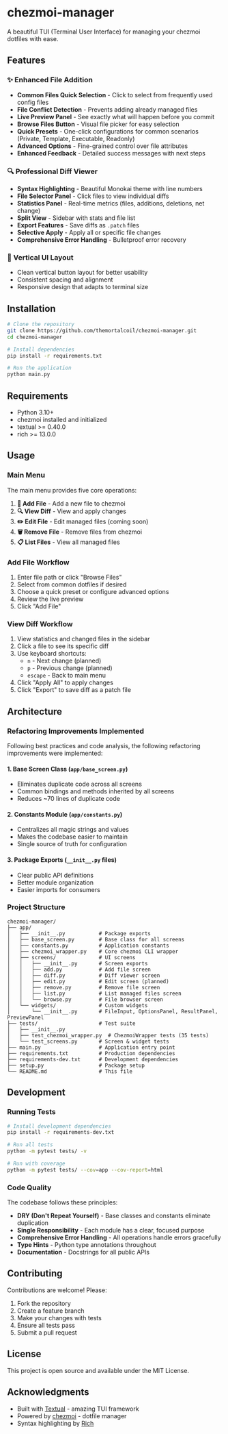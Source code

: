 # chezmoi-manager

A beautiful TUI (Terminal User Interface) for managing your chezmoi dotfiles with ease.

## Features

### ✨ Enhanced File Addition
- **Common Files Quick Selection** - Click to select from frequently used config files
- **File Conflict Detection** - Prevents adding already managed files
- **Live Preview Panel** - See exactly what will happen before you commit
- **Browse Files Button** - Visual file picker for easy selection
- **Quick Presets** - One-click configurations for common scenarios (Private, Template, Executable, Readonly)
- **Advanced Options** - Fine-grained control over file attributes
- **Enhanced Feedback** - Detailed success messages with next steps

### 🔍 Professional Diff Viewer
- **Syntax Highlighting** - Beautiful Monokai theme with line numbers
- **File Selector Panel** - Click files to view individual diffs
- **Statistics Panel** - Real-time metrics (files, additions, deletions, net change)
- **Split View** - Sidebar with stats and file list
- **Export Features** - Save diffs as `.patch` files
- **Selective Apply** - Apply all or specific file changes
- **Comprehensive Error Handling** - Bulletproof error recovery

### 🎨 Vertical UI Layout
- Clean vertical button layout for better usability
- Consistent spacing and alignment
- Responsive design that adapts to terminal size

## Installation

```bash
# Clone the repository
git clone https://github.com/themortalcoil/chezmoi-manager.git
cd chezmoi-manager

# Install dependencies
pip install -r requirements.txt

# Run the application
python main.py
```

## Requirements

- Python 3.10+
- chezmoi installed and initialized
- textual >= 0.40.0
- rich >= 13.0.0

## Usage

### Main Menu

The main menu provides five core operations:

1. **📝 Add File** - Add a new file to chezmoi
2. **🔍 View Diff** - View and apply changes
3. **✏️ Edit File** - Edit managed files (coming soon)
4. **🗑️ Remove File** - Remove files from chezmoi
5. **📋 List Files** - View all managed files

### Add File Workflow

1. Enter file path or click "Browse Files"
2. Select from common dotfiles if desired
3. Choose a quick preset or configure advanced options
4. Review the live preview
5. Click "Add File"

### View Diff Workflow

1. View statistics and changed files in the sidebar
2. Click a file to see its specific diff
3. Use keyboard shortcuts:
   - `n` - Next change (planned)
   - `p` - Previous change (planned)
   - `escape` - Back to main menu
4. Click "Apply All" to apply changes
5. Click "Export" to save diff as a patch file

## Architecture

### Refactoring Improvements Implemented

Following best practices and code analysis, the following refactoring improvements were implemented:

#### 1. **Base Screen Class** (`app/base_screen.py`)
- Eliminates duplicate code across all screens
- Common bindings and methods inherited by all screens
- Reduces ~70 lines of duplicate code

#### 2. **Constants Module** (`app/constants.py`)
- Centralizes all magic strings and values
- Makes the codebase easier to maintain
- Single source of truth for configuration

#### 3. **Package Exports** (`__init__.py` files)
- Clear public API definitions
- Better module organization
- Easier imports for consumers

### Project Structure

```
chezmoi-manager/
├── app/
│   ├── __init__.py           # Package exports
│   ├── base_screen.py        # Base class for all screens
│   ├── constants.py          # Application constants
│   ├── chezmoi_wrapper.py    # Core chezmoi CLI wrapper
│   ├── screens/              # UI screens
│   │   ├── __init__.py       # Screen exports
│   │   ├── add.py            # Add file screen
│   │   ├── diff.py           # Diff viewer screen
│   │   ├── edit.py           # Edit screen (planned)
│   │   ├── remove.py         # Remove file screen
│   │   ├── list.py           # List managed files screen
│   │   └── browse.py         # File browser screen
│   └── widgets/              # Custom widgets
│       └── __init__.py       # FileInput, OptionsPanel, ResultPanel, PreviewPanel
├── tests/                    # Test suite
│   ├── __init__.py
│   ├── test_chezmoi_wrapper.py  # ChezmoiWrapper tests (35 tests)
│   └── test_screens.py       # Screen & widget tests
├── main.py                   # Application entry point
├── requirements.txt          # Production dependencies
├── requirements-dev.txt      # Development dependencies
├── setup.py                  # Package setup
└── README.md                 # This file
```

## Development

### Running Tests

```bash
# Install development dependencies
pip install -r requirements-dev.txt

# Run all tests
python -m pytest tests/ -v

# Run with coverage
python -m pytest tests/ --cov=app --cov-report=html
```

### Code Quality

The codebase follows these principles:

- **DRY (Don't Repeat Yourself)** - Base classes and constants eliminate duplication
- **Single Responsibility** - Each module has a clear, focused purpose
- **Comprehensive Error Handling** - All operations handle errors gracefully
- **Type Hints** - Python type annotations throughout
- **Documentation** - Docstrings for all public APIs

## Contributing

Contributions are welcome! Please:

1. Fork the repository
2. Create a feature branch
3. Make your changes with tests
4. Ensure all tests pass
5. Submit a pull request

## License

This project is open source and available under the MIT License.

## Acknowledgments

- Built with [Textual](https://textual.textualize.io/) - amazing TUI framework
- Powered by [chezmoi](https://www.chezmoi.io/) - dotfile manager
- Syntax highlighting by [Rich](https://rich.readthedocs.io/)
